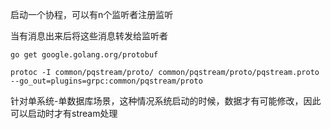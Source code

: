 启动一个协程，可以有n个监听者注册监听

当有消息出来后将这些消息转发给监听者

```
go get google.golang.org/protobuf

protoc -I common/pqstream/proto/ common/pqstream/proto/pqstream.proto --go_out=plugins=grpc:common/pqstream/proto
```

针对单系统-单数据库场景，这种情况系统启动的时候，数据才有可能修改，因此可以启动时才有stream处理

